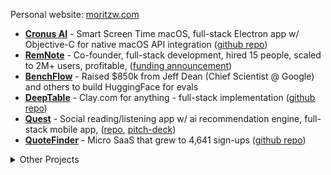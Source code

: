 
Personal website: [moritzw.com](https://moritzw.com)

- [**Cronus AI**](https://cronushq.com/) - Smart Screen Time macOS, full-stack Electron app w/ Objective-C for native macOS API integration ([github repo](https://github.com/moritzWa/cronus))
- [**RemNote**](http://remnote.com) - Co-founder, full-stack development, hired 15 people, scaled to 2M+ users, profitable, ([funding announcement](https://www.generalcatalyst.com/stories/why-general-catalyst-invested-in-remnote))
- [**BenchFlow**](http://benchflow.ai/) - Raised $850k from Jeff Dean (Chief Scientist @ Google) and others to build HuggingFace for evals
- [**DeepTable**](https://deeptable.app/) - Clay.com for anything - full-stack implementation ([github repo](https://github.com/moritzWa/deeptable))
- [**Quest**](https://www.getquest.co/) - Social reading/listening app w/ ai recommendation engine, full-stack mobile app, ([repo](https://github.com/moritzWa/pickup), [pitch-deck](https://pitch.com/v/quest-rci4ih))
- [**QuoteFinder**](https://quotefinder.co/) - Micro SaaS that grew to 4,641 sign-ups ([github repo](https://github.com/moritzWa/ai-quote-finder))

<details>
  
<summary>Other Projects</summary>
  
2025
- [**RapidAnswer**](https://github.com/moritzWa/RapidAnswer) - ChatGPT voice mode on steroids, powered by Groq, Exa, and DeepGram ([github repo](https://github.com/moritzWa/RapidAnswer))
- **[Company SEO Analysis](https://github.com/moritzWa/company-seo-analysis)** - Using browser-use/base for complex data enrichment
- **[GitHub Graph Scraper](https://github.com/moritzWa/github-scraper-scripts)** - Developer recruitment tool
- **[BugDetectionBench](https://github.com/moritzWa/BugDetectionBench)** - Benchmark scraper and dataset for ai code review bots
- [**DemandFlow AI**](https://www.demandflow-ai.com/) - Human-level ai-content content at scale (WIP)
- [**Pandora AI**](https://www.pandoraexperts.com/) - Autonomous expert network for better PE/M&A dd, 1-week sprint
- [**Sage Care**](https://sagecoaches.com) - AI health coaching platform research and customer discovery
- **YouOnASticker.com** - Custom sticker creation micro SaaS (incl. fb ads optimization)

2024
- [**Procio**](https://www.procio.ai/) - Autonomous procurement for critical industries (customer discovery incl. w [Navy supplier](https://advancedacousticconcepts.com))
- [**Sendit**](https://www.senditai.co/) - Uncouple engineering and marketing, several customer discovery calls
- [**ChurnShield**](https://pitch.com/v/churnshield-babtj8) - AI customer churn solution (hackathon project)
- [**Age Motivation**](https://chromewebstore.google.com/detail/febbcejjonlekadhjeldcljckdibjobk) - New Tab Chrome Extension with 286 users
- [**RunPod**](https://runpod.io) - Technical writing: [Introduction to vLLM and PagedAttention](https://www.runpod.io/blog/introduction-to-vllm-and-pagedattention)
- [**Trellis**](https://runtrellis.com) - Technical SEO writing and built pgvector integration [demo](https://github.com/moritzWa/trellis-pgvector-demo)

</details>
